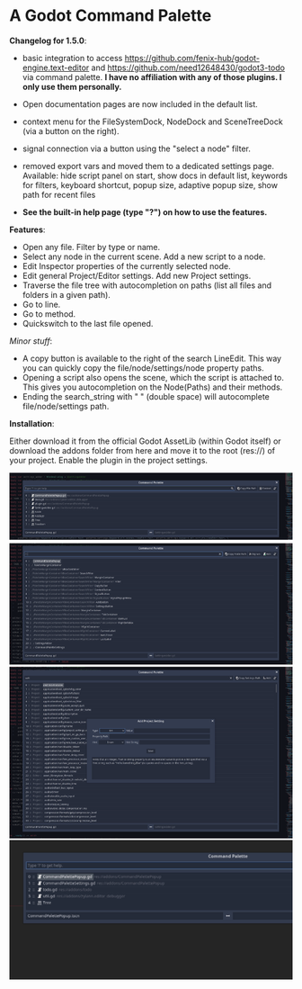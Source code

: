 # A Godot Command Palette

**Changelog for 1.5.0**:

- basic integration to access https://github.com/fenix-hub/godot-engine.text-editor and https://github.com/need12648430/godot3-todo via command palette. **I have no affiliation with any of those plugins. I only use them personally.**
- Open documentation pages are now included in the default list.
- context menu for the FileSystemDock, NodeDock and SceneTreeDock (via a button on the right).
- signal connection via a button using the "select a node" filter.
- removed export vars and moved them to a dedicated settings page. Available: hide script panel on start, show docs in default list, keywords for filters, keyboard shortcut, popup size, adaptive popup size, show path for recent files


- **See the built-in help page (type "?") on how to use the features.**


**Features**:

- Open any file. Filter by type or name. 
- Select any node in the current scene. Add a new script to a node.
- Edit Inspector properties of the currently selected node.
- Edit general Project/Editor settings. Add new Project settings.
- Traverse the file tree with autocompletion on paths (list all files and folders in a given path).
- Go to line.
- Go to method.
- Quickswitch to the last file opened.

*Minor stuff*:

- A copy button is available to the right of the search LineEdit. This way you can quickly copy the file/node/settings/node property paths.
- Opening a script also opens the scene, which the script is attached to. This gives you autocompletion on the Node(Paths) and their methods.
- Ending the search_string with "  " (double space) will autocomplete file/node/settings path.


**Installation**:

Either download it from the official Godot AssetLib (within Godot itself) or download the addons folder from here and move it to the root (res://) of your project. Enable the plugin in the project settings.

![Preview](preview.png)
![Preview2](preview2.gif)

